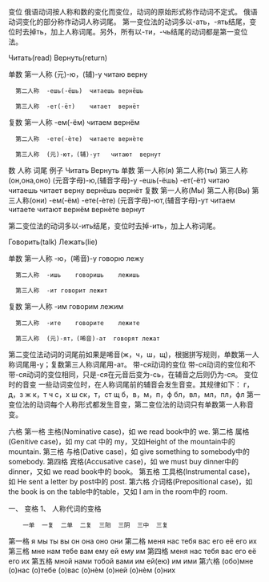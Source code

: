 
变位
俄语动词按人称和数的变化而变位，动词的原始形式称作动词不定式。 俄语动词变化的部分称作动词人称词尾。
第一变位法的动词多以-ать，-ять结尾，变位时去掉ть，加上人称词尾。另外，所有以-ти，-чь结尾的动词都是第一变位法。




Читать(read)	Вернуть(return)

单数	第一人称	(元)-ю，(辅)-у	читаю	верну

      第二人称	-ешь(-ëшь)	читаешь	вернëшь

      第三人称	-ет(-ëт)	читает	вернëт

复数	第一人称	-ем(-ëм)	читаем	вернëм

      第二人称	-ете(-ѐте)	читаете	вернѐте

      第三人称	(元)-ют，(辅)-ут	читают	вернут



数 人称 词尾 例子 Читать Вернуть
单数  第一人称(я)
      第二人称(ты)
      第三人称(он,она,оно) (元音字母)-ю,(辅音字母)-у -ешь(-ëшь) -ет(-ëт) читаю читаешь читает верну вернëшь вернëт
复数  第一人称(Мы)
      第二人称(Вы)
      第三人称(они) -ем(-ëм) -ете(-ѐте) (元音字母)-ют,(辅音字母)-ут читаем читаете читают вернëм вернѐте вернут


第二变位法的动词多以-ить结尾，变位时去掉-ить，加上人称词尾。



Говорить(talk)	Лежать(lie)

单数	第一人称	-ю，(唏音)-у 	говорю	лежу

      第二人称	-ишь	говоришь	лежишь

      第三人称	-ит	говорит	лежит

复数	第一人称	 -им 	говорим	лежим

      第二人称	-ите 	говорите	лежите

      第三人称	(元)-ят，(唏音)-ат	говорят	лежат



第二变位法动词的词尾前如果是唏音(ж，ч，ш，щ)，根据拼写规则，单数第一人称词尾用-у；复数第三人称词尾用-ат。 带-ся动词的变位 带-ся动词的变位和不带-ся动词的变位相同，只是-ся在元音后变为-сь，在辅音之后则仍为-ся。
变位时的音变
一些动词变位时，在人称词尾前的辅音会发生音变。其规律如下：
г，д，з ж
к，т ч
с，х ш
ск，т，ст щ
б，в，м，п，ф бл，вл，мл，пл，фл
第一变位法的动词每个人称形式都发生音变，第二变位法的动词只有单数第一人称音变。

六格
第⼀格 主格(Nominative case)，如 we read book中的 we.
第⼆格 属格(Genitive case)，如 my cat 中的 my，又如Height of the mountain中的 mountain.
第三格 与格(Dative case)，如 give something to somebody中的 somebody.
第四格 宾格(Accusative case)，如 we must buy dinner中的 dinner，又如 we read book中的 book。
第五格 工具格(Instrumental case)，如 He sent a letter by post中的 post.
第六格 介词格(Prepositional case)，如 the book is on the table中的table，又如 I am in the room中的 room.

⼀、 变格
1、 ⼈称代词的变格


        一单	一复	二单	二复	三阳	三阴	三中	三复
第⼀格	я	мы	ты	вы	он	она	оно	они
第二格	меня	нас	тебя	вас	его	её	его	их
第三格	мне	нам	тебе	вам	ему	ей	ему	им
第四格	меня	нас	тебя	вас	его	её	его	их
第五格	мной	нами	тобой	вами	им	ей(ею)	им	ими
第六格	(обо)мне	(о)нас	(о)тебе	(о)вас	(о)нѐм	(о)ней	(о)нѐм	(о)них



